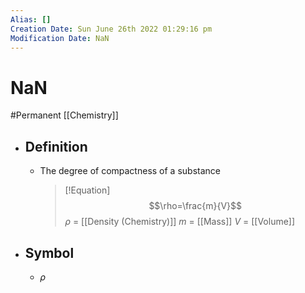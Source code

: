 ```yaml
---
Alias: []
Creation Date: Sun June 26th 2022 01:29:16 pm 
Modification Date: NaN
---
```

# NaN
#Permanent [[Chemistry]]

- ## Definition
	- The degree of compactness of a substance
	  > [!Equation]
	  > $$\rho=\frac{m}{V}$$
	  > $\rho$ = [[Density (Chemistry)]]
	  > $m$ = [[Mass]]
	  > $V$ = [[Volume]]
- ## Symbol
	- $\rho$